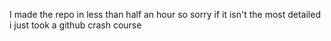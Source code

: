 I made the repo in less than half an hour so sorry if it isn't the most detailed i just took a github crash course
